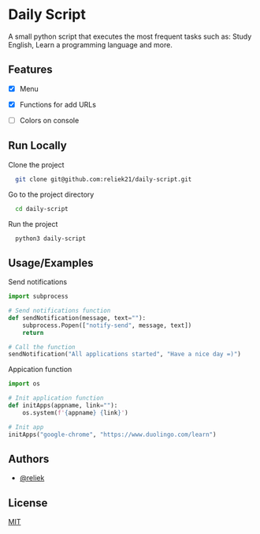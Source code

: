 
# Daily Script

A small python script that executes the most frequent tasks such as: Study English, Learn a programming language and more.


## Features

- [x] Menu
- [x] Functions for add URLs
- [ ] Colors on console

  
## Run Locally

Clone the project

```bash
  git clone git@github.com:reliek21/daily-script.git
```

Go to the project directory

```bash
  cd daily-script
```

Run the project

```bash
  python3 daily-script
```

  
## Usage/Examples



Send notifications
```python
import subprocess

# Send notifications function
def sendNotification(message, text=""):
    subprocess.Popen(["notify-send", message, text])
    return

# Call the function
sendNotification("All applications started", "Have a nice day =)")
```

Appication function

```python
import os

# Init application function
def initApps(appname, link=""):
    os.system(f'{appname} {link}')

# Init app
initApps("google-chrome", "https://www.duolingo.com/learn")
```

  
## Authors

- [@reliek](https://www.github.com/reliek)

  
## License

[MIT](https://choosealicense.com/licenses/mit/)

  
